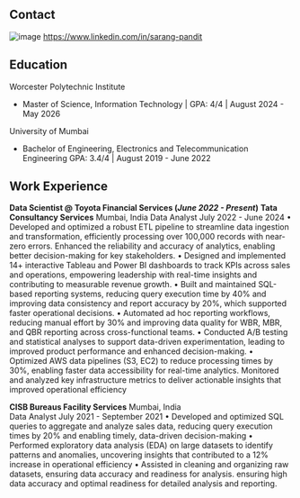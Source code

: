 ## Contact

![image](https://github.com/user-attachments/assets/7fad2640-175a-449f-958c-6546ac2a38cd)  https://www.linkedin.com/in/sarang-pandit


## Education
Worcester Polytechnic Institute	
- Master of Science, Information Technology | GPA: 4/4 | August 2024 - May 2026

University of Mumbai	
- Bachelor of Engineering, Electronics and Telecommunication Engineering GPA: 3.4/4	| August 2019 - June 2022

## Work Experience
**Data Scientist @ Toyota Financial Services (_June 2022 - Present_)**
**Tata Consultancy Services**	                                                                                                                             Mumbai, India
Data Analyst	      July 2022 - June 2024
•	Developed and optimized a robust ETL pipeline to streamline data ingestion and transformation, efficiently processing over 100,000 records with near-zero errors. Enhanced the reliability and accuracy of analytics, enabling better decision-making for key stakeholders.
•	Designed and implemented 14+ interactive Tableau and Power BI dashboards to track KPIs across sales and operations, empowering leadership with real-time insights and contributing to measurable revenue growth.
•	Built and maintained SQL-based reporting systems, reducing query execution time by 40% and improving data consistency and report accuracy by 20%, which supported faster operational decisions.
•	Automated ad hoc reporting workflows, reducing manual effort by 30% and improving data quality for WBR, MBR, and QBR reporting across cross-functional teams.
•	Conducted A/B testing and statistical analyses to support data-driven experimentation, leading to improved product performance and enhanced decision-making.
•	Optimized AWS data pipelines (S3, EC2) to reduce processing times by 30%, enabling faster data accessibility for real-time analytics. Monitored and analyzed key infrastructure metrics to deliver actionable insights that improved operational efficiency


**CISB Bureaus Facility Services**	                                                                                                                Mumbai, India              
Data Analyst                                                                                                                                                 July 2021 - September 2021
•	Developed and optimized SQL queries to aggregate and analyze sales data, reducing query execution times by 20% and enabling timely, data-driven decision-making
•	Performed exploratory data analysis (EDA) on large datasets to identify patterns and anomalies, uncovering insights that contributed to a 12% increase in operational efficiency
•	Assisted in cleaning and organizing raw datasets, ensuring data accuracy and readiness for analysis. ensuring high data accuracy and optimal readiness for detailed analysis and reporting.



